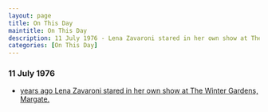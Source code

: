 ```yaml
---
layout: page
title: On This Day
maintitle: On This Day
description: 11 July 1976 - Lena Zavaroni stared in her own show at The Winter Gardens, Margate.
categories: [On This Day]
---
```


### 11 July 1976
* [<span id="age"></span> years ago Lena Zavaroni stared in her own show at The Winter Gardens, Margate.](/theatre/the%20lena%20zavaroni%20show/1976/07/11/the-lena-zavaroni-show.html)

<!-- Script for calculating number of years ago -->
<script>
var dob = '19760711';
var year = Number(dob.substr(0, 4));
var month = Number(dob.substr(4, 2)) - 1;
var day = Number(dob.substr(6, 2));
var today = new Date();
var age = today.getFullYear() - year;
if (today.getMonth() < month || (today.getMonth() == month && today.getDate() < day)) {
age--;
}
document.getElementById("age").innerHTML=age;
</script>

